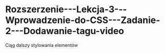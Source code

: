 # Rozszerzenie---Lekcja-3---Wprowadzenie-do-CSS---Zadanie-2---Dodawanie-tagu-video
Ciąg dalszy stylowania elementów
